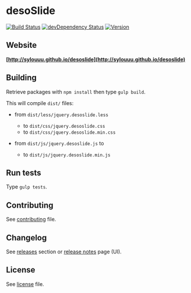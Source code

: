 # desoSlide
[![Build Status](http://img.shields.io/travis/sylouuu/desoslide.svg?style=flat)](https://travis-ci.org/sylouuu/desoslide) [![devDependency Status](http://img.shields.io/david/dev/sylouuu/desoslide.svg?style=flat)](https://david-dm.org/sylouuu/desoslide#info=devDependencies)
[![Version](http://img.shields.io/npm/v/desoslide.svg?style=flat)](https://www.npmjs.org/package/desoslide)

## Website

**[http://sylouuu.github.io/desoslide](http://sylouuu.github.io/desoslide)**

## Building

Retrieve packages with `npm install` then type `gulp build`.

This will compile `dist/` files:

* from `dist/less/jquery.desoslide.less`
    * to `dist/css/jquery.desoslide.css`
    * to `dist/css/jquery.desoslide.min.css`

* from `dist/js/jquery.desoslide.js` to
    * to `dist/js/jquery.desoslide.min.js`

## Run tests

Type `gulp tests`.

## Contributing

See [contributing](CONTRIBUTING.md) file.

## Changelog

See [releases](https://github.com/sylouuu/desoslide/releases) section or [release notes](http://sylouuu.github.io/desoslide/doc/release-notes.html) page (UI).

## License

See [license](LICENSE.md) file.
